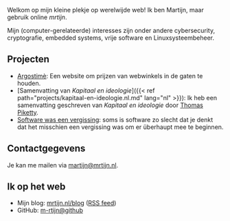 Welkom op mijn kleine plekje op werelwijde web! Ik ben Martijn, maar gebruik online *mrtijn*.

Mijn (computer-gerelateerde) interesses zijn onder andere cybersecurity, cryptografie,
embedded systems, vrije software en Linuxsysteembeheer.

## Projecten
* [Argostimè](https://github.com/m-rtijn/argostime): Een website om prijzen van webwinkels
in de gaten te houden.
* [Samenvatting van _Kapitaal en ideologie_]({{< ref path="projects/kapitaal-en-ideologie.nl.md" lang="nl" >}}):
Ik heb een samenvatting geschreven van _Kapitaal en ideologie_ door [Thomas Piketty](https://nl.wikipedia.org/wiki/Thomas_Piketty).
* [Software was een vergissing](https://softwarewasamistake.eu/nl): soms is software zo slecht
dat je denkt dat het misschien een vergissing was om er überhaupt mee te beginnen.

## Contactgegevens
Je kan me mailen via [martijn@mrtijn.nl](mailto:martijn@mrtijn.nl).

## Ik op het web
* Mijn blog: [mrtijn.nl/blog](/nl/blog) ([RSS feed](/nl/blog/index.xml))
* GitHub: [m-rtijn@github](https://github.com/m-rtijn)
